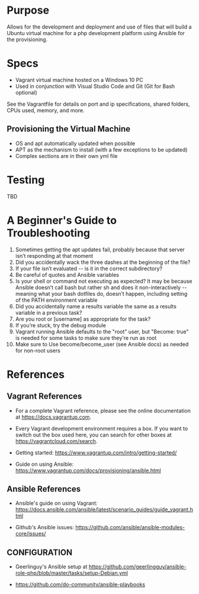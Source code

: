 # Purpose
Allows for the development and deployment and use of files that will build a Ubuntu virtual machine for a php  development platform using Ansible for the provisioning.


# Specs
* Vagrant virtual machine hosted on a Windows 10 PC
* Used in conjunction with Visual Studio Code and Git (Git for Bash optional)

See the Vagrantfile for details on port and ip specifications, shared folders, CPUs used, memory, and more.

## Provisioning the Virtual Machine

* OS and apt automatically updated when possible
* APT as the mechanism to install (with a few exceptions to be updated)
* Complex sections are in their own yml file

# Testing

TBD

# A Beginner's Guide to Troubleshooting

1. Sometimes getting the apt updates fail, probably because that server isn’t responding at that moment
1. Did you accidentally wack the three dashes at the beginning of the file?
1. If your file isn’t evaluated -- is it in the correct subdirectory?
1. Be careful of quotes and Ansible variables
1. Is your shell or command not executing as expected?  It may be because Ansible doesn’t call bash but rather sh and does it non-interactively -- meaning what your bash dotfiles do, doesn’t happen, including setting of the PATH environment variable
1. Did you accidentally name a results variable the same as a results variable in a previous task?
1. Are you root or [username] as appropriate for the task?
1. If you’re stuck, try the debug module
1. Vagrant running Ansible defaults to the "root" user, but "Become: true" is needed for some tasks to make sure they're run as root
1. Make sure to Use become/become_user (see Ansible docs) as needed for non-root users

# References
## Vagrant References

* For a complete Vagrant reference, please see the online documentation at
  https://docs.vagrantup.com.

* Every Vagrant development environment requires a box. If you want to switch out 
  the box used here, you can search for other boxes at 
  https://vagrantcloud.com/search.

* Getting started: https://www.vagrantup.com/intro/getting-started/

* Guide on using Ansible: https://www.vagrantup.com/docs/provisioning/ansible.html


## Ansible References
* Ansible's guide on using Vagrant: https://docs.ansible.com/ansible/latest/scenario_guides/guide_vagrant.html

* Github's Ansible issues: https://github.com/ansible/ansible-modules-core/issues/

## CONFIGURATION
* Geerlinguy's Ansible setup at https://github.com/geerlingguy/ansible-role-php/blob/master/tasks/setup-Debian.yml

* https://github.com/do-community/ansible-playbooks
